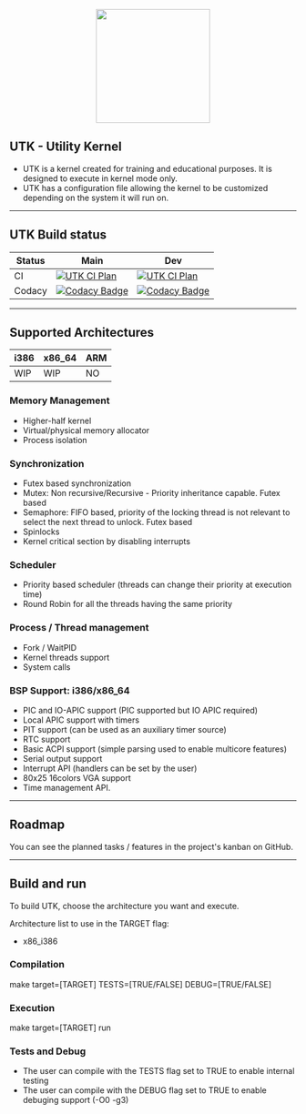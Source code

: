 <p align="center">
	<img src="https://github.com/Oxmose/UTK-Reboot/raw/main/Doc/logo/utk_logo.png" width="200">
</p>

## UTK - Utility Kernel

* UTK is a kernel created for training and educational purposes. It is designed to execute in kernel mode only.
* UTK has a configuration file allowing the kernel to be customized depending on the system it will run on.

----------

## UTK Build status


| Status | Main | Dev |
| --- | --- | --- |
| CI | [![UTK CI Plan](https://github.com/Oxmose/nUTK/actions/workflows/github-action-qemu.yml/badge.svg?branch=main)](https://github.com/Oxmose/nUTK/actions/workflows/github-action-qemu.yml) | [![UTK CI Plan](https://github.com/Oxmose/nUTK/actions/workflows/github-action-qemu.yml/badge.svg?branch=dev)](https://github.com/Oxmose/nUTK/actions/workflows/github-action-qemu.yml) |
| Codacy | [![Codacy Badge](https://app.codacy.com/project/badge/Grade/d02a03d7f40a4a0e8b6821c6be95aa31)](https://app.codacy.com/gh/Oxmose/nUTK/dashboard?utm_source=gh&utm_medium=referral&utm_content=&utm_campaign=Badge_grade) | [![Codacy Badge](https://app.codacy.com/project/badge/Grade/d02a03d7f40a4a0e8b6821c6be95aa31)](https://app.codacy.com/gh/Oxmose/nUTK/dashboard?utm_source=gh&utm_medium=referral&utm_content=&utm_campaign=Badge_grade) |


----------

## Supported Architectures
| i386 | x86_64 | ARM |
| --- | --- | --- |
|  WIP |   WIP | NO |

### Memory Management

* Higher-half kernel
* Virtual/physical memory allocator
* Process isolation

### Synchronization

* Futex based synchronization
* Mutex: Non recursive/Recursive - Priority inheritance capable. Futex based
* Semaphore: FIFO based, priority of the locking thread is not relevant to select the next thread to unlock. Futex based
* Spinlocks
* Kernel critical section by disabling interrupts

### Scheduler

* Priority based scheduler (threads can change their priority at execution time)
* Round Robin for all the threads having the same priority

### Process / Thread management

* Fork / WaitPID
* Kernel threads support
* System calls

### BSP Support: i386/x86_64

* PIC and IO-APIC support (PIC supported but IO APIC required)
* Local APIC support with timers
* PIT support (can be used as an auxiliary timer source)
* RTC support
* Basic ACPI support (simple parsing used to enable multicore features)
* Serial output support
* Interrupt API (handlers can be set by the user)
* 80x25 16colors VGA support
* Time management API.

----------

## Roadmap
You can see the planned tasks / features in the project's kanban on GitHub.

----------
## Build and run
To build UTK, choose the architecture you want and execute.

Architecture list to use in the TARGET flag:
* x86_i386
### Compilation
make target=[TARGET] TESTS=[TRUE/FALSE] DEBUG=[TRUE/FALSE]

### Execution
make target=[TARGET] run

### Tests and Debug
* The user can compile with the TESTS flag set to TRUE to enable internal testing
* The user can compile with the DEBUG flag set to TRUE to enable debuging support (-O0 -g3)